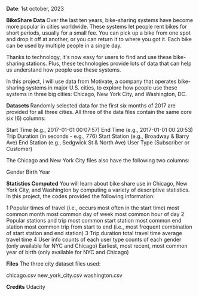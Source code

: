 **Date**: 1st october, 2023

**BikeShare Data**
Over the last ten years, bike-sharing systems have become more popular in cities worldwide. These systems let people rent bikes for short periods, usually for a small fee. You can pick up a bike from one spot and drop it off at another, or you can return it to where you got it. Each bike can be used by multiple people in a single day.

Thanks to technology, it's now easy for users to find and use these bike-sharing stations. Plus, these technologies provide lots of data that can help us understand how people use these systems.

In this project, i will use data from Motivate, a company that operates bike-sharing systems in major U.S. cities, to explore how people use these systems in three big cities: Chicago, New York City, and Washington, DC.

**Datasets**
Randomly selected data for the first six months of 2017 are provided for all three cities. All three of the data files contain the same core six (6) columns:

Start Time (e.g., 2017-01-01 00:07:57)
End Time (e.g., 2017-01-01 00:20:53)
Trip Duration (in seconds - e.g., 776)
Start Station (e.g., Broadway & Barry Ave)
End Station (e.g., Sedgwick St & North Ave)
User Type (Subscriber or Customer)

The Chicago and New York City files also have the following two columns:

Gender
Birth Year

**Statistics Computed**
You will learn about bike share use in Chicago, New York City, and Washington by computing a variety of descriptive statistics. In this project, the codes provided the following information:

1 Popular times of travel (i.e., occurs most often in the start time)
most common month
most common day of week
most common hour of day
2 Popular stations and trip
most common start station
most common end station
most common trip from start to end (i.e., most frequent combination of start station and end station)
3 Trip duration
total travel time
average travel time
4 User info
counts of each user type
counts of each gender (only available for NYC and Chicago)
Earliest, most recent, most common year of birth (only available for NYC and Chicago)

**Files**
The three city dataset files used:

chicago.csv
new_york_city.csv
washington.csv

**Credits**
Udacity